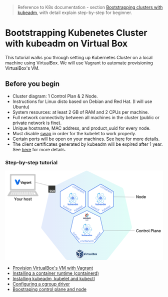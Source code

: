 > Reference to K8s documentation - section [Bootstrapping clusters with kubeadm](https://kubernetes.io/docs/setup/production-environment/tools/kubeadm/), with detail explain step-by-step for beginner.

# Bootstrapping Kubenetes Cluster with kubeadm on Virtual Box
This tutorial walks you through setting up Kubernetes Cluster on a local machine using VirtualBox.
We will use Vagrant to automate provisioning VirtualBox's VM.

## Before you begin
* Cluster diagram: 1 Control Plan & 2 Node.
* Instructions for Linux disto based on Debian and Red Hat. (I will use Ubuntu)
* System resources: at least 2 GB of RAM and 2 CPUs per machine.
* Full network connectivity between all machines in the cluster (public or private network is fine).
* Unique hostname, MAC address, and product_uuid for every node.
* Must disable [swap]() in order for the kubelet to work properly.
* Certain ports will be open on your machines. See [here](https://kubernetes.io/docs/reference/networking/ports-and-protocols/) for more details.
* The client certificates generated by kubeadm will be expired after 1 year. See [here](https://kubernetes.io/docs/tasks/administer-cluster/kubeadm/kubeadm-certs/) for more details.

### Step-by-step tutorial
![Cluster diagram](docs/images/cluster-k8s.png)
* [Provision VirtualBox's VM with Vagrant](docs/Provision-VirtualBoxVM-with-Vagrant.md)
* [Installing a container runtime (containerd)](docs/Installing-a-container-runtime.md)
* [Installing kubeadm, kubelet and kubectl](docs/Installing-kubeadm-kubelet-kubectl.md)
* [Configuring a cgroup driver](docs/Configuring-a-cgroup-driver.md)
* [Boostraping control plane and node](docs/Configuring-a-cgroup-driver.md)